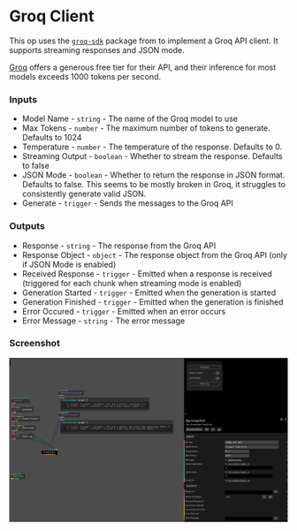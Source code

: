 # Groq Client

This op uses the [`groq-sdk`](https://www.npmjs.com/package/groq-sdk) package from to implement a Groq API client. It supports streaming responses and JSON mode.

[Groq](https://groq.com/) offers a generous free tier for their API, and their inference for most models exceeds 1000 tokens per second.

### Inputs

* Model Name - `string` - The name of the Groq model to use
* Max Tokens - `number` - The maximum number of tokens to generate. Defaults to 1024
* Temperature - `number` - The temperature of the response. Defaults to 0.
* Streaming Output - `boolean` - Whether to stream the response. Defaults to false
* JSON Mode - `boolean` - Whether to return the response in JSON format. Defaults to false. This seems to be mostly broken in Groq, it struggles to consistently generate valid JSON.
* Generate - `trigger` - Sends the messages to the Groq API

### Outputs

* Response - `string` - The response from the Groq API
* Response Object - `object` - The response object from the Groq API (only if JSON Mode is enabled)
* Received Response - `trigger` - Emitted when a response is received (triggered for each chunk when streaming mode is enabled)
* Generation Started - `trigger` - Emitted when the generation is started
* Generation Finished - `trigger` - Emitted when the generation is finished
* Error Occured - `trigger` - Emitted when an error occurs
* Error Message - `string` - The error message

### Screenshot

![groq-client](../../screenshots/groq-client.png)